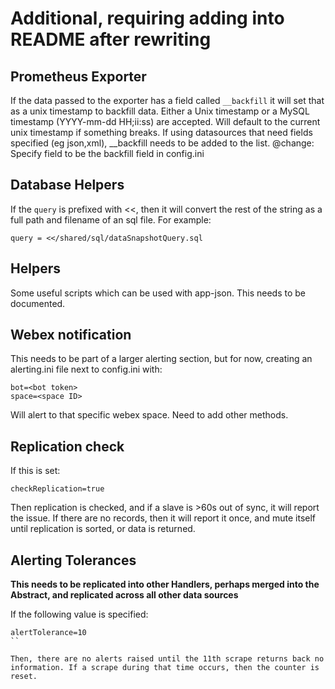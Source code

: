 # Additional, requiring adding into README after rewriting

## Prometheus Exporter

If the data passed to the exporter has a field called `__backfill` it will set that as a unix timestamp to backfill data. Either a Unix timestamp or a MySQL timestamp (YYYY-mm-dd HH;ii:ss) are accepted. Will default to the current unix timestamp if something breaks. If using datasources that need fields specified (eg json,xml), __backfill needs to be added to the list.
@change: Specify field to be the backfill field in config.ini


## Database Helpers

If the `query` is prefixed with <<, then it will convert the rest of the string as a full path and filename of an sql file. For example:

```inifile
query = <</shared/sql/dataSnapshotQuery.sql
```


## Helpers

Some useful scripts which can be used with app-json. This needs to be documented.

## Webex notification

This needs to be part of a larger alerting section, but for now, creating an alerting.ini file next to config.ini with:

```
bot=<bot token>
space=<space ID>
```

Will alert to that specific webex space. Need to add other methods.

## Replication check

If this is set:
```
checkReplication=true
```
Then replication is checked, and if a slave is >60s out of sync, it will report the issue. If there are no records, then it will report it once, and mute itself until replication is sorted, or data is returned.


## Alerting Tolerances

**This needs to be replicated into other Handlers, perhaps merged into the Abstract, and replicated across all other data sources**

If the following value is specified:

```
alertTolerance=10
``

Then, there are no alerts raised until the 11th scrape returns back no information. If a scrape during that time occurs, then the counter is reset.